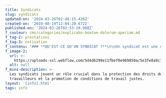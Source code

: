 ```yaml
---
title: Syndicats
slug: syndicats
updated-on: '2024-03-26T02:48:15.426Z'
created-on: '2019-08-19T12:04:20.672Z'
published-on: '2024-03-26T02:53:20.988Z'
f_couleur: cms/categories/explicabo-beatae-dolorum-aperiam.md
f_tag-2: prestations
f_tag-3: cotisation
f_contenu: "### **QU'EST-CE QU'UN SYNDICAT ?**\n\nUn syndicat est une organisation qui soutient les travailleuses et les travailleurs dans les questions liées au travail.\n\n‍\n\n### **COMMENT DEVENIR MEMBRE D'UN SYNDICAT ?**\n\nPour devenir membre d'un syndicat, la personne a plusieurs possibilités: se présenter personnellement au syndicat, s'inscrire sur le site Internet, etc..\n\nLa personne qui devient membre d'un syndicat devra payer une cotisation annuelle.\n\n### **QUAND FAIT-ON APPEL A UN SYNDICAT ?**\n\nUn syndicat peut être appelé pour les prestations suivantes :\n\n*   **Conseils**\n\nSi le patron ne verse pas le 13ème salaire prévu dans le contrat, s’il refuse de payer les heures supplémentaires ou profite d'un congé maternité pour licencier la personne. De plus, le syndicat vous défend devant les tribunaux.\n\n*   **Caisse de chômage**\n\nLa caisse de chômage aide à garantir la sécurité financière des membres en cas de chômage, elle les aide à compléter les formulaires, elle les conseille au guichet sur toutes demandes liées au chômage et les renseigne sur d’autres questions relevant des assurances sociales.\n\n*   **Informations**\n\nLes membres reçoivent des informations sur la situation professionnelle du Valais. Le syndicat invite aussi les membres à des assemblées, des sorties ou des soirées conviviales.\n\n*   **Formations continues**\n\nLe perfectionnement professionnel et personnel est devenu un facteur clé de la réussite. Les syndicats peuvent proposer aux membres des cours liés au monde du travail (stress au travail, communication, gestion de conflits, etc.).\n\n‍\n\n### QUELS SONT LES SYNDICATS PRESENTS A SIERRE ?\n\n#### 1) Syndicat chrétien interprofessionnel du Valais (SCIV)\n\n![](https://uploads-ssl.webflow.com/5d4d6299e11fbef0e969850a/5dd7a80f06c7de87dad2a641_Sierre%2520-%2520Int%25C3%25A9gration%2520090.jpeg)\n\n**Adresse :** Secrétariat régional de Sierre, Rue Centrale 4, 3960 Sierre  \n‍**Horaires :** du lundi au vendredi de 8h30 à 12h00 et de 14h00 à 16h30\n\n**Téléphone :** 027 452 26 26  \n**E-mail :** [**info.sierre@sciv.ch  \n‍**](mailto:info.sierre@sciv.ch)**Site Internet :** [**www.sciv.ch**](http://www.sciv.ch/)\n\n‍\n\n#### 2) Syndicat UNIA Valais Sierre\n\n![](https://uploads-ssl.webflow.com/5d4d6299e11fbef0e969850a/5dd7a84e9959df73f509d3de_Sierre%2520-%2520Int%25C3%25A9gration%2520093.jpeg)\n\n**Adresse :** Rue du Temple 3, 3960 Sierre  \n  \n**Permanence syndicale :** lundi, mercredi et vendredi de 9h à 11h30 et lundi soir ou sur rendez-vous de 17h00 à 19h00.  \n**H\uFEFForaires téléphoniques :**  \nl\uFEFFundi à vendredi de 8h30 à 11h30  \nl\uFEFFundi, mardi et jeudi de 14h00 à 16h00  \n  \n‍**E-mail :** [**valais@unia.ch  \n‍**](mailto:valais@unia.ch)**Site Internet :** [**www.valais.unia.ch**](http://www.valais.unia.ch/)"
f_image-2:
  url: >-
    https://uploads-ssl.webflow.com/5d4d6299e11fbef0e969850a/5e3fe8a9c706c10a8bfa28f9_syndicat1.jpg
  alt: null
f_mini-description: >-
  Les syndicats jouent un rôle crucial dans la protection des droits des
  travailleurs et la promotion de conditions de travail justes.
layout: '[info].html'
tags: info
---
```



